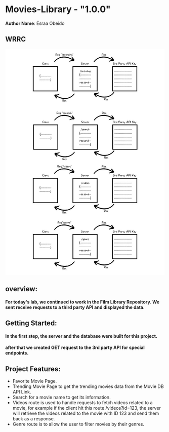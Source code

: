 # Movies-Library - "1.0.0"
**Author Name**: Esraa Obeido

## WRRC 
![WRRC](./wrrc2.jpeg)

## overview:
#### For today's lab, we continued to work in the Film Library Repository. We sent receive requests to a third party API and displayed the data.

## Getting Started:
#### In the first step, the server and the database were built for this project.
#### after that we created GET request to the 3rd party API for special endpoints.


## Project Features:
- Favorite Movie Page.
- Trending Movie Page to get the trending movies data from the Movie DB API Link.
- Search for a movie name to get its information.
- Videos route is used to handle requests to fetch videos related to a movie, for example if the client hit this route /videos?id=123, the server will retrieve the videos related to the movie with ID 123 and send them back as a response.
- Genre route is to allow the user to filter movies by their genres. 

